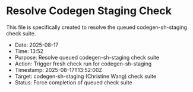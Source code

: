# Resolve Codegen Staging Check

This file is specifically created to resolve the queued codegen-sh-staging check suite.

- Date: 2025-08-17
- Time: 13:52
- Purpose: Resolve queued codegen-sh-staging check suite
- Action: Trigger fresh check run for codegen-sh-staging
- Timestamp: 2025-08-17T13:52:00Z
- Target: codegen-sh-staging (Christine Wang) check suite
- Status: Force completion of queued check suite

